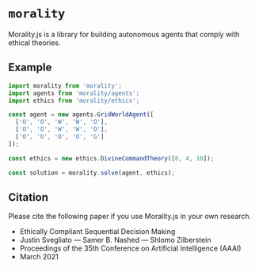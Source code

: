# `morality`

Morality.js is a library for building autonomous agents that comply with ethical theories.

## Example

```js
import morality from 'morality';
import agents from 'morality/agents';
import ethics from 'morality/ethics';

const agent = new agents.GridWorldAgent([
  ['O', 'O', 'W', 'W', 'O'],
  ['O', 'O', 'W', 'W', 'O'],
  ['O', 'O', 'O', 'O', 'G']
]);

const ethics = new ethics.DivineCommandTheory([0, 4, 10]);

const solution = morality.solve(agent, ethics);
```

## Citation

Please cite the following paper if you use Morality.js in your own research.

* Ethically Compliant Sequential Decision Making
* Justin Svegliato — Samer B. Nashed — Shlomo Zilberstein
* Proceedings of the 35th Conference on Artificial Intelligence (AAAI)
* March 2021
